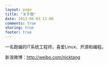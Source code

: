 ```yaml
---
layout: page
title: "关于我"
date: 2013-06-03 11:00
comments: true
sharing: true
footer: true
---
```


一名跑偏的IT系统工程师，喜爱Linux、开源和编程。

新浪微博：http://weibo.com/nicktang
